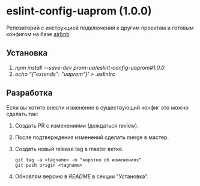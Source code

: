 # eslint-config-uaprom (1.0.0)
Репозиторий c инструкцией подключения к другим проектам и 
готовым конфигом на базе [airbnb](https://github.com/airbnb/javascript)

## Установка
1. *npm install --save-dev prom-ua/eslint-config-uaprom#1.0.0*
2. *echo "{"extends": "uaprom"}' > .eslintrc*

## Разработка
Если вы хотите внести изменение в существующий конфиг это можно сделать так:

1. Создать PR c изменениями (дождаться review).
2. После подтверждения изменений сделать merge в мастер.
3. Создать новый release tag в master ветке.

    ```
    git tag -a <tagname> -m "коротко об изменениях"
    git push origin <tagname>
    ```
    
4. Обновлям версию в *README* в секции "Установка".

